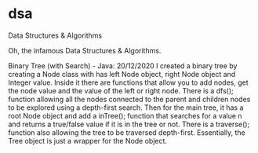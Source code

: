 # dsa
Data Structures &amp; Algorithms

Oh, the infamous Data Structures & Algorithms.

Binary Tree (with Search) - Java: 20/12/2020
I created a binary tree by creating a Node class with has left Node object, right Node object and Integer value. Inside it there are functions that allow you to add nodes, get the node value and the value of the left or right node. There is a dfs(); function allowing all the nodes connected to the parent and children nodes to be explored using a depth-first search. Then for the main tree, it has a root Node object and add a inTree(); function that searches for a value n and returns a true/false value if it is in the tree or not. There is a traverse(); function also allowing the tree to be traversed depth-first. Essentially, the Tree object is just a wrapper for the Node object.
